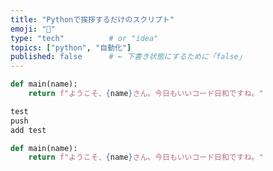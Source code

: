 ```yaml
---
title: "Pythonで挨拶するだけのスクリプト"
emoji: "🐍"
type: "tech"          # or "idea"
topics: ["python", "自動化"]
published: false      # ← 下書き状態にするために「false」
---
```


```python
def main(name):
    return f"ようこそ、{name}さん。今日もいいコード日和ですね。"
```

```python
test
push
add test
```

```python
def main(name):
    return f"ようこそ、{name}さん。今日もいいコード日和ですね。"
```
